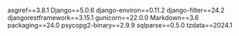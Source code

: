 asgiref==3.8.1
Django==5.0.6
django-environ==0.11.2
django-filter==24.2
djangorestframework==3.15.1
gunicorn==22.0.0
Markdown==3.6
packaging==24.0
psycopg2-binary==2.9.9
sqlparse==0.5.0
tzdata==2024.1
